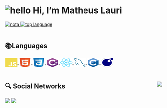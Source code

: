 <div class="description" style="display: inline_block">
    <h1><img src="https://raw.githubusercontent.com/iampavangandhi/iampavangandhi/master/gifs/Hi.gif" height= 35px; alt="hello"> Hi, I’m Matheus Lauri</h1>
    <a href="https://github.com/MatheusLauri">
     <img src="https://github-readme-stats.vercel.app/api?username=MatheusLauri&show_icons=true&theme=dark" alt="nota"height=200px>
     <img src="https://github-readme-stats.vercel.app/api/top-langs/?username=MatheusLauri&layout=compact" alt="top language">
    </a>
</div>
<br>

<div class="languages" style="display: inline_block">
  <h2>📚Languages</h2>
  <a href="https://github.com/MatheusLauri">
 <img align="center" alt="Rafa-Js" height="30" width="40" src="https://raw.githubusercontent.com/devicons/devicon/master/icons/javascript/javascript-plain.svg">
  <img align="center" alt="Rafa-HTML" height="30" width="40" src="https://raw.githubusercontent.com/devicons/devicon/master/icons/html5/html5-original.svg">
  <img align="center" alt="Rafa-CSS" height="30" width="40" src="https://raw.githubusercontent.com/devicons/devicon/master/icons/css3/css3-original.svg">
  <img align="center" alt="Csharp" height="30" width="40" src="https://raw.githubusercontent.com/devicons/devicon/master/icons/csharp/csharp-original.svg">
  <img align="center" alt="reactJS" height="30" width="40" src="https://raw.githubusercontent.com/devicons/devicon/master/icons/react/react-original.svg">
  <img align="center" alt="reactJS" height="30" width="40" src="https://raw.githubusercontent.com/devicons/devicon/master/icons/mysql/mysql-original.svg">
   <img align="center" alt="reactJS" height="30" width="40" src="https://raw.githubusercontent.com/devicons/devicon/master/icons/c/c-original.svg">
   <img align="center" alt="reactJS" height="30" width="40" src="https://raw.githubusercontent.com/devicons/devicon/master/icons/lua/lua-original.svg">
    
   </a>
</div>
<br>

<div class="social networks" style="display: inline_block">
  <a href="https://github.com/MatheusLauri"><img align=right   src="https://camo.githubusercontent.com/e4a569755580f96dce0e6d65bc761e0d9aef0fecae524ec73a1b0be60fc934fa/68747470733a2f2f7777772e6d79676f2e67652f75706c6f6164732f626c6f672f313538343032333739352e6a7067" height= 130px></a>
  <h2>🔍 Social Networks</h2>
 
  <a href="https://www.instagram.com/mat_lauri/"><img src="https://img.shields.io/badge/Instagram-E4405F?style=for-the-badge&logo=instagram&logoColor=white"></a>
  <a href="https://www.linkedin.com/in/matheus-lauri-a26837207/"><img src="https://img.shields.io/badge/LinkedIn-0077B5?style=for-the-badge&logo=linkedin&logoColor=white"></a>


